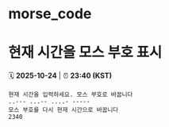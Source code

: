 # morse_code
# 현재 시간을 모스 부호 표시
<!-- MORSE_TIME_START -->
🗓️ **2025-10-24** | ⏰ **23:40 (KST)**

```
현재 시간을 입력하세요. 모스 부호로 바꿉니다
..--- ...-- ....- -----
모스 부호를 다시 현재 시간으로 바꿉니다
2340
```
<!-- MORSE_TIME_END -->
